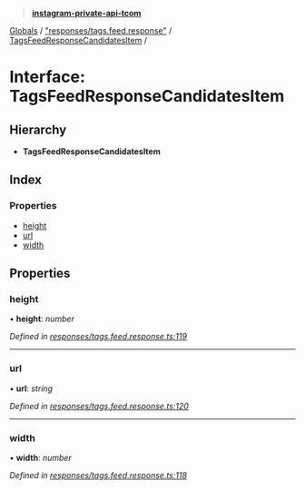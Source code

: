 > **[instagram-private-api-tcom](../README.md)**

[Globals](../README.md) / ["responses/tags.feed.response"](../modules/_responses_tags_feed_response_.md) / [TagsFeedResponseCandidatesItem](_responses_tags_feed_response_.tagsfeedresponsecandidatesitem.md) /

# Interface: TagsFeedResponseCandidatesItem

## Hierarchy

* **TagsFeedResponseCandidatesItem**

## Index

### Properties

* [height](_responses_tags_feed_response_.tagsfeedresponsecandidatesitem.md#height)
* [url](_responses_tags_feed_response_.tagsfeedresponsecandidatesitem.md#url)
* [width](_responses_tags_feed_response_.tagsfeedresponsecandidatesitem.md#width)

## Properties

###  height

• **height**: *number*

*Defined in [responses/tags.feed.response.ts:119](https://github.com/cuonglnhust/instagram-private-api-tcom/blob/3e16058/src/responses/tags.feed.response.ts#L119)*

___

###  url

• **url**: *string*

*Defined in [responses/tags.feed.response.ts:120](https://github.com/cuonglnhust/instagram-private-api-tcom/blob/3e16058/src/responses/tags.feed.response.ts#L120)*

___

###  width

• **width**: *number*

*Defined in [responses/tags.feed.response.ts:118](https://github.com/cuonglnhust/instagram-private-api-tcom/blob/3e16058/src/responses/tags.feed.response.ts#L118)*